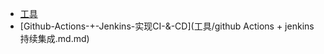 
* [工具](工具/README.md)
 * [Github-Actions-+-Jenkins-实现CI-&-CD](工具/github Actions + jenkins 持续集成.md.md)
